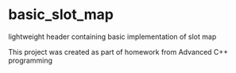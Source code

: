 # basic_slot_map
lightweight header containing basic implementation of slot map

This project was created as part of homework from Advanced C++ programming
